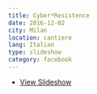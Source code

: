 ```yaml
---
title: Cyber*Resistence
date: 2016-12-02
city: Milan
location: cantiere
lang: Italian
type: slideshow 
category: facebook 
---
```


- [View Slideshow](/talks-cyberresistance/)
